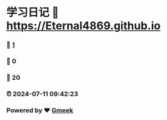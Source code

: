# 学习日记 :link: https://Eternal4869.github.io 
### :page_facing_up: [1](https://Eternal4869.github.io/tag.html) 
### :speech_balloon: 0 
### :hibiscus: 20 
### :alarm_clock: 2024-07-11 09:42:23 
### Powered by :heart: [Gmeek](https://github.com/Meekdai/Gmeek)
